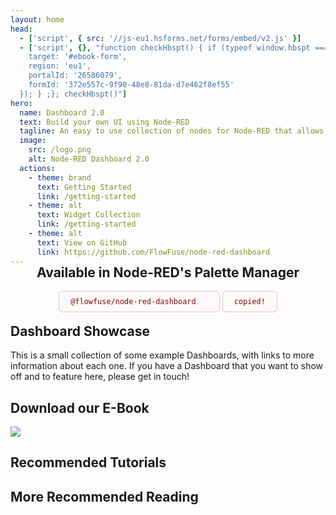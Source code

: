 ```yaml
---
layout: home
head:
  - ['script', { src: '//js-eu1.hsforms.net/forms/embed/v2.js' }]
  - ['script', {}, "function checkHbspt() { if (typeof window.hbspt === 'undefined') { setTimeout(checkHbspt, 50); return; } else { hbspt.forms.create({
    target: '#ebook-form',
    region: 'eu1',
    portalId: '26586079',
    formId: '372e557c-9f90-48e8-81da-d7e462f8ef55'
  }); } ;}; checkHbspt()"]
hero:
  name: Dashboard 2.0
  text: Build your own UI using Node-RED
  tagline: An easy to use collection of nodes for Node-RED that allows you to create data-driven dashboards & data visualisations.
  image:
    src: /logo.png
    alt: Node-RED Dashboard 2.0
  actions:
    - theme: brand
      text: Getting Started
      link: /getting-started
    - theme: alt
      text: Widget Collection
      link: /getting-started
    - theme: alt
      text: View on GitHub
      link: https://github.com/FlowFuse/node-red-dashboard
---
```


<script setup>
    import { ref } from 'vue';

    import HomeExtension from './components/HomeExtension.vue';
    import RecommendedTutorials from './components/RecommendedTutorials.vue';
    import RecommendedReading from './components/RecommendedReading.vue';
    import FlowFuseAdvert from './components/FlowFuseAdvert.vue';
    import DashboardExamples from './components/DashboardExamples.vue';
    import CopyIcon from './components/icons/CopyIcon.vue';

    const copied = ref(false); 

    function copy () {
        navigator.clipboard.writeText('@flowfuse/node-red-dashboard');
        copied.value = true;
    }
</script>

<HomeExtension>

<div class="cta-palette">
  <h2>Available in Node-RED's Palette Manager</h2>
  <code v-if="!copied">@flowfuse/node-red-dashboard <CopyIcon @click="copy"/></code>
  <code v-else>copied!</code>
</div>

## Dashboard Showcase

This is a small collection of some example Dashboards, with links to more information about each one. If you have a Dashboard that you want to show off and to feature here, please get in touch!

<DashboardExamples />

## Download our E-Book

<div class="ebook-advert">
    <img style="max-height: 300px;" src="./assets/images/ebook-dashboard-render.png" />
    <div id="ebook-form"></div>
</div>

## Recommended Tutorials

<RecommendedTutorials />

## More Recommended Reading

<RecommendedReading />

<FlowFuseAdvert />

</HomeExtension>

<style scoped>
.cta-palette {
  text-align: center;
  margin-top: -32px;
  margin-bottom: -12px;
}

.cta-palette code {
  text-align: center;
  color: #7C0808;
  background-color: #FFFAFA;
  border: 1px solid #DBC0C0;
  padding: 9px 18px;
  border-radius: 6px;
  display: inline-flex;
  align-items: center;
  gap: 12px;
}

.icon {
  width: 20px;
  &:hover {
    cursor: pointer;
    color: black;
  }
}

.ebook-advert {
  display: flex;
  justify-content: space-between;
  align-items: center;
  flex-wrap: wrap;
  column-gap: 16px;
}

.ebook-advert #ebook-form {
  flex-grow: 1;
  min-width: 300px;
  max-width: 100%;
}

</style>